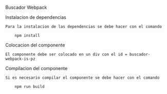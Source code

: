Buscador Webpack

Instalacion de dependencias

    Para la instalacion de las dependencias se debe hacer con el comando
    
        npm install


Colocacion del componente

    El componente debe ser colocado en un div con el id = buscador-webpack-is-pz


Compilacion del componente 

    Si es necesario compilar el componente se debe hacer con el comando

        npm run build

 

